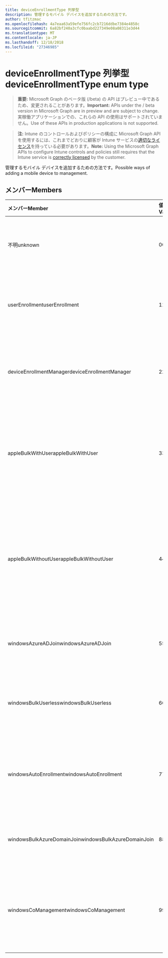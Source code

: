 ```yaml
---
title: deviceEnrollmentType 列挙型
description: 管理するモバイル デバイスを追加するための方法です。
author: tfitzmac
ms.openlocfilehash: 4a7eaa63a59efe756fc2cb7216ddbe7384e4858c
ms.sourcegitcommit: 6a82bf240a3cfc0baabd227349e08a08311e3d44
ms.translationtype: MT
ms.contentlocale: ja-JP
ms.lasthandoff: 12/18/2018
ms.locfileid: "27346985"
---
```

# <a name="deviceenrollmenttype-enum-type"></a><span data-ttu-id="5ff1e-103">deviceEnrollmentType 列挙型</span><span class="sxs-lookup"><span data-stu-id="5ff1e-103">deviceEnrollmentType enum type</span></span>

> <span data-ttu-id="5ff1e-104">**重要:** Microsoft Graph のベータ版 (/beta) の API はプレビュー中であるため、変更されることがあります。</span><span class="sxs-lookup"><span data-stu-id="5ff1e-104">**Important:** APIs under the / beta version in Microsoft Graph are in preview and are subject to change.</span></span> <span data-ttu-id="5ff1e-105">実稼働アプリケーションでの、これらの API の使用はサポートされていません。</span><span class="sxs-lookup"><span data-stu-id="5ff1e-105">Use of these APIs in production applications is not supported.</span></span>

> <span data-ttu-id="5ff1e-106">**注:** Intune のコントロールおよびポリシーの構成に Microsoft Graph API を使用するには、これまでどおりに顧客が Intune サービスの[適切なライセンス](https://go.microsoft.com/fwlink/?linkid=839381)を持っている必要があります。</span><span class="sxs-lookup"><span data-stu-id="5ff1e-106">**Note:** Using the Microsoft Graph APIs to configure Intune controls and policies still requires that the Intune service is [correctly licensed](https://go.microsoft.com/fwlink/?linkid=839381) by the customer.</span></span>

<span data-ttu-id="5ff1e-107">管理するモバイル デバイスを追加するための方法です。</span><span class="sxs-lookup"><span data-stu-id="5ff1e-107">Possible ways of adding a mobile device to management.</span></span>
## <a name="members"></a><span data-ttu-id="5ff1e-108">メンバー</span><span class="sxs-lookup"><span data-stu-id="5ff1e-108">Members</span></span>
|<span data-ttu-id="5ff1e-109">メンバー</span><span class="sxs-lookup"><span data-stu-id="5ff1e-109">Member</span></span>|<span data-ttu-id="5ff1e-110">値</span><span class="sxs-lookup"><span data-stu-id="5ff1e-110">Value</span></span>|<span data-ttu-id="5ff1e-111">説明</span><span class="sxs-lookup"><span data-stu-id="5ff1e-111">Description</span></span>|
|:---|:---|:---|
|<span data-ttu-id="5ff1e-112">不明</span><span class="sxs-lookup"><span data-stu-id="5ff1e-112">unknown</span></span>|<span data-ttu-id="5ff1e-113">0</span><span class="sxs-lookup"><span data-stu-id="5ff1e-113">0</span></span>|<span data-ttu-id="5ff1e-114">登録型の既定値は収集されませんでした。</span><span class="sxs-lookup"><span data-stu-id="5ff1e-114">Default value, enrollment type was not collected.</span></span>|
|<span data-ttu-id="5ff1e-115">userEnrollment</span><span class="sxs-lookup"><span data-stu-id="5ff1e-115">userEnrollment</span></span>|<span data-ttu-id="5ff1e-116">1</span><span class="sxs-lookup"><span data-stu-id="5ff1e-116">1</span></span>|<span data-ttu-id="5ff1e-117">BYOD チャネルを通じてユーザー駆動の登録します。</span><span class="sxs-lookup"><span data-stu-id="5ff1e-117">User driven enrollment through BYOD channel.</span></span>|
|<span data-ttu-id="5ff1e-118">deviceEnrollmentManager</span><span class="sxs-lookup"><span data-stu-id="5ff1e-118">deviceEnrollmentManager</span></span>|<span data-ttu-id="5ff1e-119">2</span><span class="sxs-lookup"><span data-stu-id="5ff1e-119">2</span></span>|<span data-ttu-id="5ff1e-120">デバイス登録の管理者アカウントとユーザー登録します。</span><span class="sxs-lookup"><span data-stu-id="5ff1e-120">User enrollment with a device enrollment manager account.</span></span>|
|<span data-ttu-id="5ff1e-121">appleBulkWithUser</span><span class="sxs-lookup"><span data-stu-id="5ff1e-121">appleBulkWithUser</span></span>|<span data-ttu-id="5ff1e-122">3</span><span class="sxs-lookup"><span data-stu-id="5ff1e-122">3</span></span>|<span data-ttu-id="5ff1e-123">アップル一括登録はユーザーの課題です。</span><span class="sxs-lookup"><span data-stu-id="5ff1e-123">Apple bulk enrollment with user challenge.</span></span> <span data-ttu-id="5ff1e-124">(DEP、Apple の構成ウィザード)</span><span class="sxs-lookup"><span data-stu-id="5ff1e-124">(DEP, Apple Configurator)</span></span>|
|<span data-ttu-id="5ff1e-125">appleBulkWithoutUser</span><span class="sxs-lookup"><span data-stu-id="5ff1e-125">appleBulkWithoutUser</span></span>|<span data-ttu-id="5ff1e-126">4</span><span class="sxs-lookup"><span data-stu-id="5ff1e-126">4</span></span>|<span data-ttu-id="5ff1e-127">ユーザーの課題に Apple の一括登録します。</span><span class="sxs-lookup"><span data-stu-id="5ff1e-127">Apple bulk enrollment without user challenge.</span></span> <span data-ttu-id="5ff1e-128">(DEP では、Apple の構成ウィザードは、モバイルの設定)</span><span class="sxs-lookup"><span data-stu-id="5ff1e-128">(DEP, Apple Configurator, Mobile Config)</span></span>|
|<span data-ttu-id="5ff1e-129">windowsAzureADJoin</span><span class="sxs-lookup"><span data-stu-id="5ff1e-129">windowsAzureADJoin</span></span>|<span data-ttu-id="5ff1e-130">5</span><span class="sxs-lookup"><span data-stu-id="5ff1e-130">5</span></span>|<span data-ttu-id="5ff1e-131">Windows Azure AD を 10 に参加します。</span><span class="sxs-lookup"><span data-stu-id="5ff1e-131">Windows 10 Azure AD Join.</span></span>|
|<span data-ttu-id="5ff1e-132">windowsBulkUserless</span><span class="sxs-lookup"><span data-stu-id="5ff1e-132">windowsBulkUserless</span></span>|<span data-ttu-id="5ff1e-133">6</span><span class="sxs-lookup"><span data-stu-id="5ff1e-133">6</span></span>|<span data-ttu-id="5ff1e-134">証明書で ICD を Windows 10 一括登録します。</span><span class="sxs-lookup"><span data-stu-id="5ff1e-134">Windows 10 Bulk enrollment through ICD with certificate.</span></span>|
|<span data-ttu-id="5ff1e-135">windowsAutoEnrollment</span><span class="sxs-lookup"><span data-stu-id="5ff1e-135">windowsAutoEnrollment</span></span>|<span data-ttu-id="5ff1e-136">7</span><span class="sxs-lookup"><span data-stu-id="5ff1e-136">7</span></span>|<span data-ttu-id="5ff1e-137">10 の Windows の自動登録します。</span><span class="sxs-lookup"><span data-stu-id="5ff1e-137">Windows 10 automatic enrollment.</span></span> <span data-ttu-id="5ff1e-138">(勤務先のアカウントを追加)</span><span class="sxs-lookup"><span data-stu-id="5ff1e-138">(Add work account)</span></span>|
|<span data-ttu-id="5ff1e-139">windowsBulkAzureDomainJoin</span><span class="sxs-lookup"><span data-stu-id="5ff1e-139">windowsBulkAzureDomainJoin</span></span>|<span data-ttu-id="5ff1e-140">8</span><span class="sxs-lookup"><span data-stu-id="5ff1e-140">8</span></span>|<span data-ttu-id="5ff1e-141">10 の windows Azure AD に参加を一括します。</span><span class="sxs-lookup"><span data-stu-id="5ff1e-141">Windows 10 bulk Azure AD Join.</span></span>|
|<span data-ttu-id="5ff1e-142">windowsCoManagement</span><span class="sxs-lookup"><span data-stu-id="5ff1e-142">windowsCoManagement</span></span>|<span data-ttu-id="5ff1e-143">9</span><span class="sxs-lookup"><span data-stu-id="5ff1e-143">9</span></span>|<span data-ttu-id="5ff1e-144">Windows 10 共同管理自動操縦装置、またはグループ ポリシーによって発生します。</span><span class="sxs-lookup"><span data-stu-id="5ff1e-144">Windows 10 Co-Management triggered by AutoPilot or Group Policy.</span></span>|





